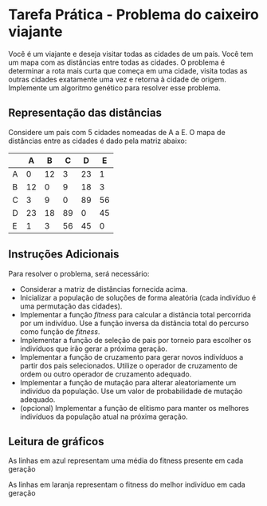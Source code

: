 # Tarefa Prática - Problema do caixeiro viajante

Você é um viajante e deseja visitar todas as cidades de um país. Você tem um mapa com as distâncias entre todas as cidades. O problema é determinar a rota mais curta que começa em uma cidade, visita todas as outras cidades exatamente uma vez e retorna à cidade de origem. Implemente um algoritmo genético para resolver esse problema.

## Representação das distâncias

Considere um país com 5 cidades nomeadas de A a E. O mapa de distâncias entre as cidades é dado pela matriz abaixo:

|   | A | B | C | D | E |
|---|---|---|---|---|---|
| A | 0 | 12 | 3 | 23 | 1 |
| B | 12 | 0 | 9 | 18 | 3 |
| C | 3 | 9 | 0 | 89 | 56 |
| D | 23 | 18 | 89 | 0 | 45 |
| E | 1 | 3 | 56 | 45 | 0 |

## Instruções Adicionais

Para resolver o problema, será necessário:

 - Considerar a matriz de distâncias fornecida acima.
 - Inicializar a população de soluções de forma aleatória (cada indivíduo é uma permutação das cidades).
 - Implementar a função *fitness* para calcular a distância total percorrida por um indivíduo. Use a função inversa da distância total do percurso como função de *fitness*.
 - Implementar a função de seleção de pais por torneio para escolher os indivíduos que irão gerar a próxima geração.
 - Implementar a função de cruzamento para gerar novos indivíduos a partir dos pais selecionados. Utilize o operador de cruzamento de ordem ou outro operador de cruzamento adequado.
 - Implementar a função de mutação para alterar aleatoriamente um indivíduo da população. Use um valor de probabilidade de mutação adequado.
 - (opcional) Implementar a função de elitismo para manter os melhores indivíduos da população atual na próxima geração.

 ## Leitura de gráficos
 As linhas em azul representam uma média do fitness presente em cada geração
 
 As linhas em laranja representam o fitness do melhor indivíduo em cada geração